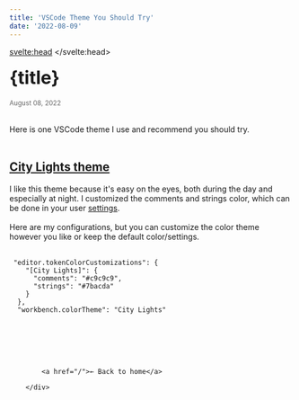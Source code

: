 ```yaml
---
title: 'VSCode Theme You Should Try'
date: '2022-08-09'
---
```


<svelte:head>
	<title>DevBryson | {title} </title>
</svelte:head>


<h1 class="headingLg">{title}</h1> 
<small class="lightText">August 08, 2022</small><br /><br />


Here is one VSCode theme I use and recommend you should try.<br /><br />

## [City Lights theme](https://marketplace.visualstudio.com/items?itemName=Yummygum.city-lights-theme)
I like this theme because it's easy on the eyes, both during the day and especially at night. I customized the comments and strings color, which can be done in your user [settings](https://code.visualstudio.com/docs/getstarted/themes#_customizing-a-color-theme).<br /><br />
Here are my configurations, but you can customize the color theme however you like or keep the default color/settings.<br /><br />
```
 "editor.tokenColorCustomizations": {
    "[City Lights]": {
      "comments": "#c9c9c9",
      "strings": "#7bacda"
    }
  },
  "workbench.colorTheme": "City Lights"
```
<br /><br />


  
 <div style="margin: 3rem 0 0;">
         
            <a href="/">← Back to home</a>
         
        </div>
       

<style>
  h1 {
   font-size: 2.7rem
  }
  h2 {
   font-size: 1.3rem
   
  }
 
 .lightText {
    color: #666;
    margin-bottom: 1rem;
  }

  .headingLg {
    font-size: 2rem;
    line-height: 1.4;
    margin: 1rem 0;
  }

      </style>